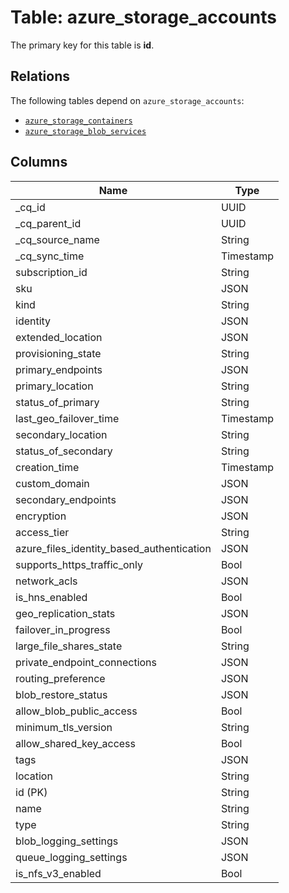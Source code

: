 # Table: azure_storage_accounts



The primary key for this table is **id**.

## Relations
The following tables depend on `azure_storage_accounts`:
  - [`azure_storage_containers`](azure_storage_containers.md)
  - [`azure_storage_blob_services`](azure_storage_blob_services.md)

## Columns
| Name          | Type          |
| ------------- | ------------- |
|_cq_id|UUID|
|_cq_parent_id|UUID|
|_cq_source_name|String|
|_cq_sync_time|Timestamp|
|subscription_id|String|
|sku|JSON|
|kind|String|
|identity|JSON|
|extended_location|JSON|
|provisioning_state|String|
|primary_endpoints|JSON|
|primary_location|String|
|status_of_primary|String|
|last_geo_failover_time|Timestamp|
|secondary_location|String|
|status_of_secondary|String|
|creation_time|Timestamp|
|custom_domain|JSON|
|secondary_endpoints|JSON|
|encryption|JSON|
|access_tier|String|
|azure_files_identity_based_authentication|JSON|
|supports_https_traffic_only|Bool|
|network_acls|JSON|
|is_hns_enabled|Bool|
|geo_replication_stats|JSON|
|failover_in_progress|Bool|
|large_file_shares_state|String|
|private_endpoint_connections|JSON|
|routing_preference|JSON|
|blob_restore_status|JSON|
|allow_blob_public_access|Bool|
|minimum_tls_version|String|
|allow_shared_key_access|Bool|
|tags|JSON|
|location|String|
|id (PK)|String|
|name|String|
|type|String|
|blob_logging_settings|JSON|
|queue_logging_settings|JSON|
|is_nfs_v3_enabled|Bool|